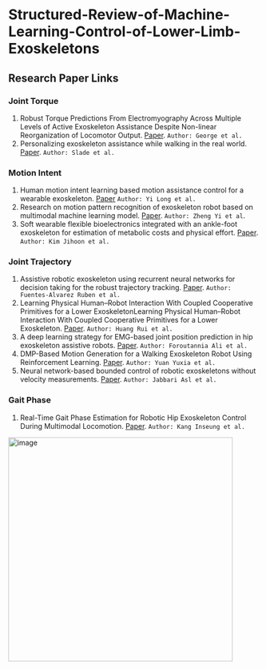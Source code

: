# Structured-Review-of-Machine-Learning-Control-of-Lower-Limb-Exoskeletons

## Research Paper Links
### Joint Torque
1. Robust Torque Predictions From Electromyography Across Multiple Levels of Active Exoskeleton Assistance Despite Non-linear Reorganization of Locomotor Output. [Paper](https://www.frontiersin.org/articles/10.3389/fnbot.2021.700823/full). `Author: George et al.`
2. Personalizing exoskeleton assistance while walking in the real world. [Paper](https://www.nature.com/articles/s41586-022-05191-1). `Author: Slade et al.`

### Motion Intent
1. Human motion intent learning based motion assistance control for a wearable exoskeleton. [Paper](https://www.sciencedirect.com/science/article/abs/pii/S0736584516301740?via%3Dihub) `Author: Yi Long et al.`
2. Research on motion pattern recognition of exoskeleton robot based on multimodal machine learning model. [Paper](https://link.springer.com/article/10.1007/s00521-019-04567-1). `Author: Zheng Yi et al`.
3. Soft wearable flexible bioelectronics integrated with an ankle-foot exoskeleton for estimation of metabolic costs and physical effort. [Paper](https://www.nature.com/articles/s41528-023-00239-2). `Author: Kim Jihoon et al.`

### Joint Trajectory
1. Assistive robotic exoskeleton using recurrent neural networks for decision taking for the robust trajectory tracking. [Paper](https://www.sciencedirect.com/science/article/abs/pii/S0957417421017619?via%3Dihub). `Author: Fuentes-Alvarez Ruben et al.`
2. Learning Physical Human–Robot Interaction With Coupled Cooperative Primitives for a Lower ExoskeletonLearning Physical Human–Robot Interaction With Coupled Cooperative Primitives for a Lower Exoskeleton. [Paper](https://ieeexplore.ieee.org/document/8607032). `Author: Huang Rui et al.`
3. A deep learning strategy for EMG-based joint position prediction in hip exoskeleton assistive robots. [Paper](https://www.sciencedirect.com/science/article/abs/pii/S1746809422000799?via%3Dihub). `Author: Foroutannia Ali et al. `
4. DMP-Based Motion Generation for a Walking Exoskeleton Robot Using Reinforcement Learning. [Paper](https://ieeexplore.ieee.org/document/8718029). `Author: Yuan Yuxia et al.`
5. Neural network-based bounded control of robotic exoskeletons without velocity measurements. [Paper](https://www.sciencedirect.com/science/article/abs/pii/S0967066118303964?via%3Dihub). `Author: Jabbari Asl et al.`

### Gait Phase
1. Real-Time Gait Phase Estimation for Robotic Hip Exoskeleton Control During Multimodal Locomotion.  [Paper](https://ieeexplore.ieee.org/document/9364364). `Author: Kang Inseung et al.`
 


<img width="449" alt="image" src="https://github.com/PanchalM19/Structured-Review-of-Machine-Learning-Control-of-Lower-Limb-Exoskeletons/assets/115374409/aab3d47a-5a84-4fff-81a8-1359a240f489">


